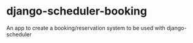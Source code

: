 django-scheduler-booking
========================

An app to create a booking/reservation system to be used with django-scheduler
